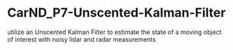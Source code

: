 # CarND_P7-Unscented-Kalman-Filter
utilize an Unscented Kalman Filter to estimate the state of a moving object of interest with noisy lidar and radar measurements
